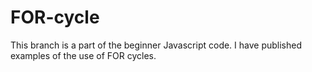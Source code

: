 # FOR-cycle
This branch is a part of the beginner Javascript code. 
I have published examples of the use of FOR cycles. 
